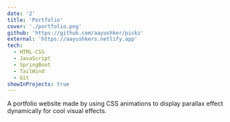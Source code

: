 ```yaml
---
date: '2'
title: 'Portfolio'
cover: './portfolio.png'
github: 'https://github.com/aayushker/pickz'
external: 'https://aayushkers.netlify.app'
tech:
  - HTML-CSS
  - JavaScript
  - SpringBoot
  - TailWind
  - Git
showInProjects: true
---
```


A portfolio website made by using CSS animations to display parallax effect dynamically for cool visual effects.
